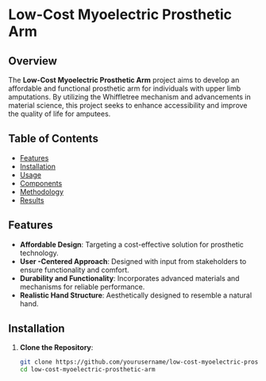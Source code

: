 # Low-Cost Myoelectric Prosthetic Arm

## Overview
The **Low-Cost Myoelectric Prosthetic Arm** project aims to develop an affordable and functional prosthetic arm for individuals with upper limb amputations. By utilizing the Whiffletree mechanism and advancements in material science, this project seeks to enhance accessibility and improve the quality of life for amputees.

## Table of Contents
- [Features](#features)
- [Installation](#installation)
- [Usage](#usage)
- [Components](#components)
- [Methodology](#methodology)
- [Results](#results)

## Features
- **Affordable Design**: Targeting a cost-effective solution for prosthetic technology.
- **User  -Centered Approach**: Designed with input from stakeholders to ensure functionality and comfort.
- **Durability and Functionality**: Incorporates advanced materials and mechanisms for reliable performance.
- **Realistic Hand Structure**: Aesthetically designed to resemble a natural hand.

## Installation
1. **Clone the Repository**:
   ```bash
   git clone https://github.com/yourusername/low-cost-myoelectric-prosthetic-arm.git
   cd low-cost-myoelectric-prosthetic-arm
